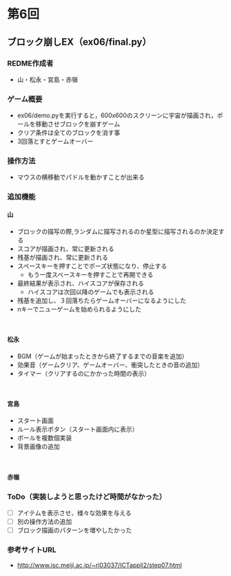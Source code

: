 # 第6回
## ブロック崩しEX（ex06/final.py）
### REDME作成者
- 山・松永・宮島・赤嶺
### ゲーム概要
- ex06/demo.pyを実行すると，600x600のスクリーンに宇宙が描画され，ボールを移動させブロックを崩すゲーム
- クリア条件は全てのブロックを消す事
- 3回落とすとゲームオーバー
### 操作方法
- マウスの横移動でパドルを動かすことが出来る
### 追加機能
#### 山
- ブロックの描写の際,ランダムに描写されるのか星型に描写されるのか決定する
- スコアが描画され、常に更新される
- 残基が描画され、常に更新される
- スペースキーを押すことでポーズ状態になり、停止する
    - もう一度スペースキーを押すことで再開できる
- 最終結果が表示され、ハイスコアが保存される
    - ハイスコアは次回以降のゲームでも表示される
- 残基を追加し、３回落ちたらゲームオーバーになるようにした
- nキーでニューゲームを始められるようにした
<br>

#### 松永
- BGM（ゲームが始まったときから終了するまでの音楽を追加）
- 効果音（ゲームクリア、ゲームオーバー、衝突したときの音の追加）
- タイマー（クリアするのにかかった時間の表示）
<br>

#### 宮島
- スタート画面
- ルール表示ボタン（スタート画面内に表示）
- ボールを複数個実装
- 背景画像の追加
<br>

#### 赤嶺
### ToDo（実装しようと思ったけど時間がなかった）
- [ ] アイテムを表示させ、様々な効果を与える
- [ ] 別の操作方法の追加
- [ ] ブロック描画のパターンを増やしたかった
### 参考サイトURL
- http://www.isc.meiji.ac.jp/~ri03037/ICTappli2/step07.html
